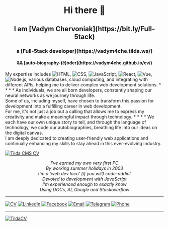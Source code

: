 <div align="center"><h1>Hi there 👋</h1></div>
<div align="center"><h2>I am [Vadym Chervoniak](https://bit.ly/Full-5tack)</h2></div>
<div align="center"><h3>a [Full-5tack developer](https://vadym4che.tilda.ws/)</h3></div>
<div align="center"><h4>&& [auto-biography-(č)oder](https://vadym4che.github.io/cv/)</h4></div>

My expertise includes ![HTML](https://img.shields.io/badge/HTML-green), ![CSS](https://img.shields.io/badge/CSS-green), ![JavaScript](https://img.shields.io/badge/JavaScript-green), ![React](https://img.shields.io/badge/React-green), ![Vue](https://img.shields.io/badge/Vue-green), ![Node.js](https://img.shields.io/badge/Node.js-green), various databases, cloud computing, and integrating with different APIs, helping me to deliver complex web development solutions.
\*  \*  \*  \*
As individuals, we are all born developers, constantly shaping our neural networks as we journey through life.  
Some of us, including myself, have chosen to transform this passion for development into a fulfilling career in web development.  
For me, it's not just a job but a calling that allows me to express my creativity and make a meaningful impact through technology.
\*  \*  \*  \*
We each have our own unique story to tell, and through the language of technology, we code our autobiographies, breathing life into our ideas on the digital canvas.  
I am deeply dedicated to creating user-friendly web applications and continually enhancing my skills to stay ahead in this ever-evolving industry.

[![Tilda CMS CV](https://github.com/vadym4che/cv/blob/main/public/favicon.png)](https://vadym4che.tilda.ws/)

<div align="center"><i>I've earned my own very first PC</i></div>  
<div align="center"><i>By working summer holidays in 2003</i></div>  
<div align="center"><i>I'm a 'web dev loco' (if you will) code-addict</i></div>  
<div align="center"><i>Devoted to development with JavaScript</i></div>  
<div align="center"><i>I'm experienced enough to exactly know</i></div>  
<div align="center"><i>Using DOCs, AI, Google and Stackoverflow</i></div>  

<hr>

[![CV](https://img.shields.io/badge/CV-vadym4che-green)](https://bit.ly/Full-5tack)
[![LinkedIn](https://img.shields.io/badge/LinkedIn-vadym4che-green)](https://www.linkedin.com/in/vadym4che/)
[![Facebook](https://img.shields.io/badge/Facebook-vadym4che-green)](https://www.facebook.com/vadym4che/)
[![Email](https://img.shields.io/badge/Email-vadym4che%40gmail.com-green)](mailto:vadym4che@gmail.com)
[![Telegram](https://img.shields.io/badge/Telegram-vadym4che-green)](https://t.me/vadym4che)
[![Phone](https://img.shields.io/badge/Phone-%2B380505444199-green)](tel:+380505444199)

<!--
**vadym4che/vadym4che** is a ✨ _special_ ✨ repository because its `README.md` (this file) appears on your GitHub profile.

Here are some ideas to get you started:

- 🔭 I’m currently working on ...
- 🌱 I’m currently learning ...
- 👯 I’m looking to collaborate on ...
- 🤔 I’m looking for help with ...
- 💬 Ask me about ...
- 📫 How to reach me: ...
- 😄 Pronouns: ...
- ⚡ Fun fact: ...
-->
<hr>

[![TildaCV](https://github.com/vadym4che/vadym4che/blob/main/cover-picture.png)](https://vadym4che.tilda.ws/)